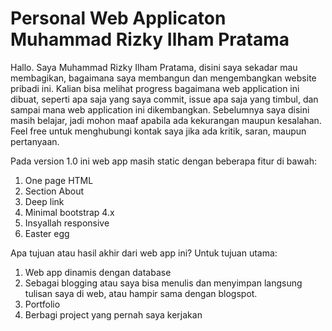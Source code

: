# Personal Web Applicaton Muhammad Rizky Ilham Pratama

Hallo. Saya Muhammad Rizky Ilham Pratama, disini saya sekadar mau membagikan, bagaimana saya membangun dan mengembangkan website pribadi ini. Kalian bisa melihat progress bagaimana web application ini dibuat, seperti apa saja yang saya commit, issue apa saja yang timbul, dan sampai mana web application ini dikembangkan. Sebelumnya saya disini masih belajar, jadi mohon maaf apabila ada kekurangan maupun kesalahan. Feel free untuk menghubungi kontak saya jika ada kritik, saran, maupun pertanyaan.

Pada version 1.0 ini web app masih static dengan beberapa fitur di bawah:
1. One page HTML
2. Section About
3. Deep link
4. Minimal bootstrap 4.x
5. Insyallah responsive
6. Easter egg

Apa tujuan atau hasil akhir dari web app ini? 
Untuk tujuan utama:
1. Web app dinamis dengan database
2. Sebagai blogging atau saya bisa menulis dan menyimpan langsung tulisan saya di web, atau hampir sama dengan blogspot.
3. Portfolio
4. Berbagi project yang pernah saya kerjakan
